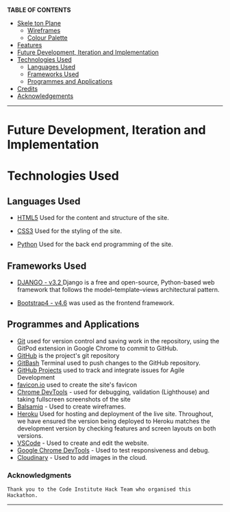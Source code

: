 **TABLE OF CONTENTS**

* [Skele
ton Plane](#skeleton-plane)
    * [Wireframes](#wireframes)
    * [Colour Palette](#colour-paletteframes)
* [Features](#features)
* [Future Development, Iteration and Implementation](#future-development-iteration-and-implementation)
* [Technologies Used](#technologies-used)
    * [Languages Used](#languages-used)
    * [Frameworks Used](#frameworks-used)
    * [Programmes and Applications](#frameworks-used)
* [Credits](#credits)
* [Acknowledgements](#acknowledgements)

<hr>

# Future Development, Iteration and Implementation

# Technologies Used
## Languages Used
* [HTML5](https://en.wikipedia.org/wiki/HTML5) Used for the content and structure of the site.
* [CSS3](https://en.wikipedia.org/wiki/CSS#CSS_3) Used for the styling of the site.

* [Python](https://www.python.org/) Used for the back end programming of the site.

## Frameworks Used
* [DJANGO - v3.2 ](https://docs.djangoproject.com/en/4.1/releases/3.2/) Django is a free and open-source, Python-based web  framework that follows the model–template–views architectural pattern.

* [Bootstrap4 - v4.6](https://getbootstrap.com/docs/4.6/getting-started/introduction/) was used as the frontend framework.

## Programmes and Applications

* [Git](https://git-scm.com/) used for version control and saving work in the repository, using the GitPod extension in Google Chrome to commit to GitHub.
* [GitHub](https://github.com/) is the project's git repository
* [GitBash](https://en.wikipedia.org/wiki/Bash_(Unix_shell)) Terminal used to push changes to the GitHub repository.
* [GitHub Projects](https://docs.github.com/en/issues/planning-and-tracking-with-projects/learning-about-projects/about-projects) used to track and integrate issues for Agile Development
* [favicon.io](https://favicon.io/) used to create the site's favicon
* [Chrome DevTools](https://www.google.com/intl/en_uk/chrome/) - used for debugging, validation (Lighthouse) and taking fullscreen screenshots of the site
* [Balsamiq](https://balsamiq.com/)  - Used to create wireframes.
* [Heroku](https://devcenter.heroku.com/) Used for hosting and deployment of the live site. Throughout, we have ensured the version being deployed to Heroku matches the development version by checking features and screen layouts on both versions.
* [VSCode](https://code.visualstudio.com/)  - Used to create and edit the website.
* [Google Chrome DevTools](https://developer.chrome.com/docs/devtools/)  - Used to test responsiveness and debug.
* [Cloudinary](https://cloudinary.com/)  - Used to add images in the cloud.


### Acknowledgments
    Thank you to the Code Institute Hack Team who organised this Hackathon.
<hr>